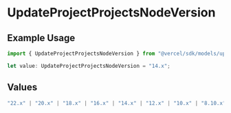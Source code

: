 # UpdateProjectProjectsNodeVersion

## Example Usage

```typescript
import { UpdateProjectProjectsNodeVersion } from "@vercel/sdk/models/updateprojectop.js";

let value: UpdateProjectProjectsNodeVersion = "14.x";
```

## Values

```typescript
"22.x" | "20.x" | "18.x" | "16.x" | "14.x" | "12.x" | "10.x" | "8.10.x"
```